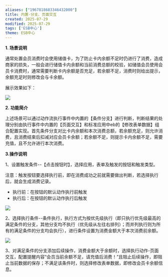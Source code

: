 ```yaml
---
aliases: ["1967818683346432000"]
title: 内置-分支、页面交互
created: 2025-07-29
modified: 2025-07-29
tags: ['ESB中心']
theme: ESB中心
---
```


**1. 场景说明**

通常处置会员消费时会使用储值卡，为了防止卡内余额不足时仍进行了消费，造成商家的损失，一般会进行储值卡内余额和当前消费总额的校验，如储值会员使用会员卡消费时，通常需要判断卡内余额是否充足，若余额不足，消费时则给出提示，余额充足时则修改会与卡余额。

展示效果如下：

![](https://myhelpdoc.oss-cn-heyuan.aliyuncs.com/mdimages/5c3deeb70200d33440a26301a5eee73d.jpg)

**2. 功能简介**

上述场景可以通过动作流执行事件中内置的【条件分支】进行判断，判断结果的处理分别由执行事件中内置的【页面交互】和标准应用中eb的【修改表单数据】组合配置实现。首先条件分支对比卡内余额和本次消费总额，若余额充足，则允许消费，且消费结束后扣减对应会员卡余额；若余额不足，则提示卡内余额不足，需要充值，且不允许进行本次消费。

**3.操作说明**

1、设置触发条件--【点击按钮时】，选择应用，表单及触发的按钮和触发类型。

注意：触发按钮要选择执行前，即在消费成功之前就需要做出判断，若选择执行后，就会生成消费记录。

- 执行前：在按钮的默认动作执行前触发
- 执行后：在按钮的默认动作执行后触发

![](https://myhelpdoc.oss-cn-heyuan.aliyuncs.com/mdimages/35926b7459be6ba53cbe03712d9e71c9.jpg)

2、选择执行条件--条件执行，执行方式为按优先级执行（即只执行优先级最高的满足条件的分支，其他分支均不执行（优先级从左往右排列）；而并列执行则为所有的满足条件的分支均会执行），进行条件设置为消费金额大于本次消费前余额。

![](https://myhelpdoc.oss-cn-heyuan.aliyuncs.com/mdimages/a719849994bf40c6ff7495b15c42c373.jpg)

3、对满足条件的分支添加后续操作，消费金额大于余额时，选择执行动作-页面交互，配置提醒内容“会员当前余额不足，请充值后消费！”且阻止后续操作，即阻止当前数据的保存；不满足该条件时，则选择修改表单数据，即修改会员卡余额信息。

